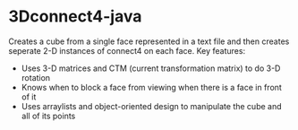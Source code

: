 3Dconnect4-java
===============

Creates a cube from a single face represented in a text file and then creates seperate 2-D instances of connect4 on each face.
Key features:
  - Uses 3-D matrices and CTM (current transformation matrix) to do 3-D rotation
  - Knows when to block a face from viewing when there is a face in front of it
  - Uses arraylists and object-oriented design to manipulate the cube and all of its points
